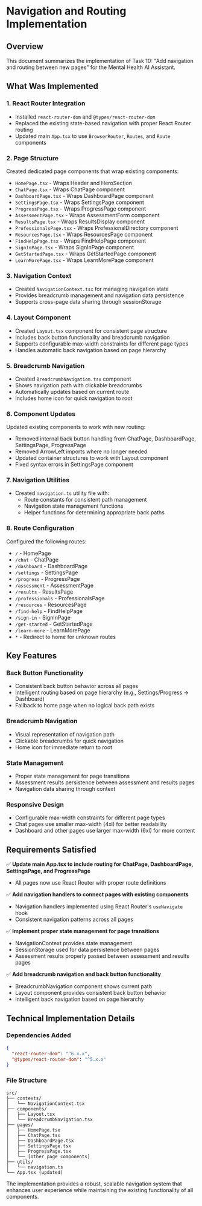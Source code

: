 # Navigation and Routing Implementation

## Overview
This document summarizes the implementation of Task 10: "Add navigation and routing between new pages" for the Mental Health AI Assistant.

## What Was Implemented

### 1. React Router Integration
- Installed `react-router-dom` and `@types/react-router-dom`
- Replaced the existing state-based navigation with proper React Router routing
- Updated main `App.tsx` to use `BrowserRouter`, `Routes`, and `Route` components

### 2. Page Structure
Created dedicated page components that wrap existing components:
- `HomePage.tsx` - Wraps Header and HeroSection
- `ChatPage.tsx` - Wraps ChatPage component
- `DashboardPage.tsx` - Wraps DashboardPage component  
- `SettingsPage.tsx` - Wraps SettingsPage component
- `ProgressPage.tsx` - Wraps ProgressPage component
- `AssessmentPage.tsx` - Wraps AssessmentForm component
- `ResultsPage.tsx` - Wraps ResultsDisplay component
- `ProfessionalsPage.tsx` - Wraps ProfessionalDirectory component
- `ResourcesPage.tsx` - Wraps ResourcesPage component
- `FindHelpPage.tsx` - Wraps FindHelpPage component
- `SignInPage.tsx` - Wraps SignInPage component
- `GetStartedPage.tsx` - Wraps GetStartedPage component
- `LearnMorePage.tsx` - Wraps LearnMorePage component

### 3. Navigation Context
- Created `NavigationContext.tsx` for managing navigation state
- Provides breadcrumb management and navigation data persistence
- Supports cross-page data sharing through sessionStorage

### 4. Layout Component
- Created `Layout.tsx` component for consistent page structure
- Includes back button functionality and breadcrumb navigation
- Supports configurable max-width constraints for different page types
- Handles automatic back navigation based on page hierarchy

### 5. Breadcrumb Navigation
- Created `BreadcrumbNavigation.tsx` component
- Shows navigation path with clickable breadcrumbs
- Automatically updates based on current route
- Includes home icon for quick navigation to root

### 6. Component Updates
Updated existing components to work with new routing:
- Removed internal back button handling from ChatPage, DashboardPage, SettingsPage, ProgressPage
- Removed ArrowLeft imports where no longer needed
- Updated container structures to work with Layout component
- Fixed syntax errors in SettingsPage component

### 7. Navigation Utilities
- Created `navigation.ts` utility file with:
  - Route constants for consistent path management
  - Navigation state management functions
  - Helper functions for determining appropriate back paths

### 8. Route Configuration
Configured the following routes:
- `/` - HomePage
- `/chat` - ChatPage  
- `/dashboard` - DashboardPage
- `/settings` - SettingsPage
- `/progress` - ProgressPage
- `/assessment` - AssessmentPage
- `/results` - ResultsPage
- `/professionals` - ProfessionalsPage
- `/resources` - ResourcesPage
- `/find-help` - FindHelpPage
- `/sign-in` - SignInPage
- `/get-started` - GetStartedPage
- `/learn-more` - LearnMorePage
- `*` - Redirect to home for unknown routes

## Key Features

### Back Button Functionality
- Consistent back button behavior across all pages
- Intelligent routing based on page hierarchy (e.g., Settings/Progress → Dashboard)
- Fallback to home page when no logical back path exists

### Breadcrumb Navigation
- Visual representation of navigation path
- Clickable breadcrumbs for quick navigation
- Home icon for immediate return to root

### State Management
- Proper state management for page transitions
- Assessment results persistence between assessment and results pages
- Navigation data sharing through context

### Responsive Design
- Configurable max-width constraints for different page types
- Chat pages use smaller max-width (4xl) for better readability
- Dashboard and other pages use larger max-width (6xl) for more content

## Requirements Satisfied

✅ **Update main App.tsx to include routing for ChatPage, DashboardPage, SettingsPage, and ProgressPage**
- All pages now use React Router with proper route definitions

✅ **Add navigation handlers to connect pages with existing components**  
- Navigation handlers implemented using React Router's `useNavigate` hook
- Consistent navigation patterns across all pages

✅ **Implement proper state management for page transitions**
- NavigationContext provides state management
- SessionStorage used for data persistence between pages
- Assessment results properly passed between assessment and results pages

✅ **Add breadcrumb navigation and back button functionality**
- BreadcrumbNavigation component shows current path
- Layout component provides consistent back button behavior
- Intelligent back navigation based on page hierarchy

## Technical Implementation Details

### Dependencies Added
```json
{
  "react-router-dom": "^6.x.x",
  "@types/react-router-dom": "^5.x.x"
}
```

### File Structure
```
src/
├── contexts/
│   └── NavigationContext.tsx
├── components/
│   ├── Layout.tsx
│   └── BreadcrumbNavigation.tsx
├── pages/
│   ├── HomePage.tsx
│   ├── ChatPage.tsx
│   ├── DashboardPage.tsx
│   ├── SettingsPage.tsx
│   ├── ProgressPage.tsx
│   └── [other page components]
├── utils/
│   └── navigation.ts
└── App.tsx (updated)
```

The implementation provides a robust, scalable navigation system that enhances user experience while maintaining the existing functionality of all components.